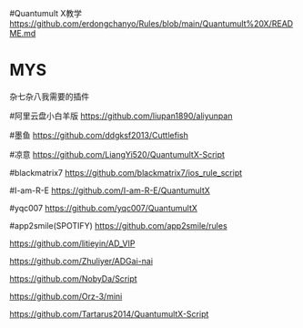 #Quantumult X教学
https://github.com/erdongchanyo/Rules/blob/main/Quantumult%20X/README.md


# MYS
杂七杂八我需要的插件

#阿里云盘小白羊版
https://github.com/liupan1890/aliyunpan

#墨鱼
https://github.com/ddgksf2013/Cuttlefish

#凉意
https://github.com/LiangYi520/QuantumultX-Script

#blackmatrix7
https://github.com/blackmatrix7/ios_rule_script

#I-am-R-E
https://github.com/I-am-R-E/QuantumultX

#yqc007
https://github.com/yqc007/QuantumultX

#app2smile(SPOTIFY)
https://github.com/app2smile/rules

https://github.com/litieyin/AD_VIP

https://github.com/Zhuliyer/ADGai-nai

https://github.com/NobyDa/Script

https://github.com/Orz-3/mini

https://github.com/Tartarus2014/QuantumultX-Script
